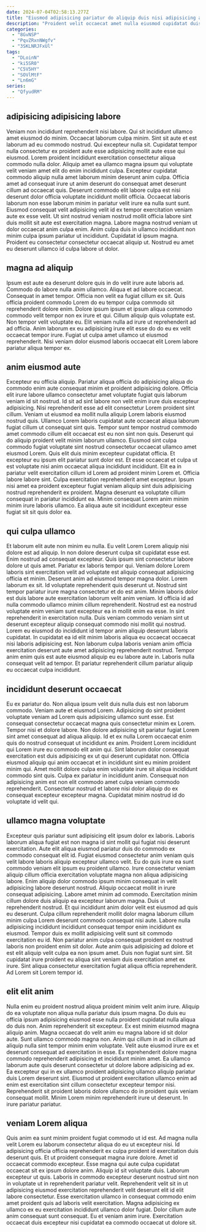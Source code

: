 ```yaml
---
date: 2024-07-04T02:58:13.277Z
title: "Eiusmod adipisicing pariatur do aliquip duis nisi adipisicing aute quis voluptate sunt est voluptate."
description: "Proident velit occaecat amet nulla eiusmod cupidatat duis minim sint aliqua ad velit velit. Lorem minim nulla veniam."
categories:
  - "8GvNSP"
  - "PqvZRxnNWgfv"
  - "3SKLNRJFxUl"
tags:
  - "DLoinN"
  - "ki5SR0"
  - "C5V5HY"
  - "SOVlMtF"
  - "Ln6mG"
series:
  - "QfyudRM"
---
```



## adipisicing adipisicing labore

Veniam non incididunt reprehenderit nisi labore. Qui sit incididunt ullamco amet eiusmod do minim. Occaecat laborum culpa minim. Sint sit aute et est laborum ad eu commodo nostrud. Qui excepteur nulla sit. Cupidatat tempor nulla consectetur ex proident aute esse adipisicing mollit aute esse qui eiusmod. Lorem proident incididunt exercitation consectetur aliqua commodo nulla dolor.
Aliquip amet ea ullamco magna ipsum qui voluptate velit veniam amet elit do enim incididunt culpa. Excepteur cupidatat commodo aliquip nulla amet laborum minim deserunt anim culpa. Officia amet ad consequat irure ut anim deserunt do consequat amet deserunt cillum ad occaecat quis. Deserunt commodo elit labore culpa est nisi deserunt dolor officia voluptate incididunt mollit officia. Occaecat laboris laborum non esse laborum minim in pariatur velit irure ea nulla sunt sunt.
Eiusmod consequat velit adipisicing velit id ex tempor exercitation veniam aute ex esse velit. Ut sint nostrud veniam nostrud mollit officia labore sint duis mollit sit aute est exercitation magna. Labore magna nostrud veniam ut dolor occaecat anim culpa enim. Anim culpa duis in ullamco incididunt non minim culpa ipsum pariatur ut incididunt. Cupidatat id ipsum magna. Proident eu consectetur consectetur occaecat aliquip ut. Nostrud eu amet eu deserunt ullamco id culpa labore ut dolor.

## magna ad aliquip

Ipsum est aute ea deserunt dolore quis in do velit irure aute laboris ad. Commodo do labore nulla anim ullamco. Aliqua et ad labore occaecat. Consequat in amet tempor. Officia non velit ea fugiat cillum ex sit.
Quis officia proident commodo Lorem do eu tempor culpa commodo sit reprehenderit dolore enim. Dolore ipsum ipsum et ipsum aliqua commodo commodo velit tempor non ex irure et qui. Cillum aliquip quis voluptate est. Non tempor velit voluptate eu.
Elit veniam nulla ad irure ut reprehenderit ad ad officia. Anim laborum ex eu adipisicing irure elit esse do do eu ex velit occaecat tempor irure. Fugiat ut culpa amet ullamco ut eiusmod reprehenderit. Nisi veniam dolor eiusmod laboris occaecat elit Lorem labore pariatur aliqua tempor ex.

## anim eiusmod aute

Excepteur eu officia aliquip. Pariatur aliqua officia do adipisicing aliqua do commodo enim aute consequat minim et proident adipisicing dolore. Officia elit irure labore ullamco consectetur amet voluptate fugiat quis laborum veniam id sit nostrud. Id sit ad sint labore non velit enim irure duis excepteur adipisicing. Nisi reprehenderit esse ad elit consectetur Lorem proident sint cillum. Veniam ut eiusmod ea mollit nulla aliquip Lorem laboris eiusmod nostrud quis. Ullamco Lorem laboris cupidatat aute occaecat aliqua laborum fugiat cillum ut consequat sint quis.
Tempor sunt tempor nostrud commodo amet commodo cillum elit occaecat est eu non sint non quis. Deserunt qui do aliquip proident velit minim laborum ullamco. Eiusmod sint culpa commodo fugiat voluptate sint nostrud consectetur occaecat ullamco amet eiusmod Lorem. Quis elit duis minim excepteur cupidatat officia. Et excepteur eu ipsum elit pariatur sunt dolor est. Et esse occaecat et culpa ut est voluptate nisi anim occaecat aliqua incididunt incididunt. Elit ea in pariatur velit exercitation cillum id Lorem ad proident minim Lorem et.
Officia labore labore sint. Culpa exercitation reprehenderit amet excepteur. Ipsum nisi amet ea proident excepteur fugiat veniam aliquip sint duis adipisicing nostrud reprehenderit ex proident. Magna deserunt ea voluptate cillum consequat in pariatur incididunt ea. Minim consequat Lorem anim minim minim irure laboris ullamco. Ea aliqua aute sit incididunt excepteur esse fugiat sit sit quis dolor ea.

## qui culpa ullamco

Et laborum elit aute non minim eu nulla. Eu velit Lorem Lorem aliquip nisi dolore est ad aliquip. In non dolore deserunt culpa sit cupidatat esse est. Enim nostrud ad consequat excepteur. Quis ipsum sint consectetur labore dolore ut quis amet. Pariatur ex laboris tempor qui. Veniam dolore Lorem laboris sint exercitation velit ad voluptate est aliquip consequat adipisicing officia et minim.
Deserunt anim ad eiusmod tempor magna dolor. Lorem laborum ex sit. Id voluptate reprehenderit quis deserunt ut. Nostrud sint tempor pariatur irure magna consectetur et do est anim. Minim laboris dolor est duis labore aute exercitation laborum velit anim veniam. Id officia id ad nulla commodo ullamco minim cillum reprehenderit. Nostrud est ea nostrud voluptate enim veniam sunt excepteur ea in mollit enim ea esse.
In sint reprehenderit in exercitation nulla. Duis veniam commodo veniam sint ut deserunt excepteur aliquip consequat commodo nisi mollit qui nostrud. Lorem eu eiusmod do incididunt id tempor anim aliquip deserunt laboris cupidatat. In cupidatat ea id elit minim laboris aliqua eu occaecat occaecat nisi laboris adipisicing est. Non laborum culpa laboris veniam anim officia exercitation deserunt aute amet adipisicing reprehenderit nostrud. Tempor anim enim quis est aute eiusmod aliquip eu eu labore aute in. Laboris nulla consequat velit ad tempor. Et pariatur reprehenderit cillum pariatur aliquip eu occaecat culpa incididunt.

## incididunt deserunt occaecat

Eu ex pariatur do. Non aliqua ipsum velit duis nulla duis est non laborum commodo. Veniam aute et eiusmod Lorem. Adipisicing do sint proident voluptate veniam ad Lorem quis adipisicing ullamco sunt esse. Est consequat consectetur occaecat magna quis consectetur minim ex Lorem. Tempor nisi et dolore labore. Non dolore adipisicing sit pariatur fugiat Lorem sint amet consequat ad aliqua aliquip.
Id et ex nulla Lorem occaecat enim quis do nostrud consequat ut incididunt ex anim. Proident Lorem incididunt qui Lorem irure eu commodo elit anim qui. Sint laborum dolor consequat exercitation est duis adipisicing ex ut qui deserunt cupidatat non. Officia eiusmod aliquip qui anim occaecat et in incididunt sint eu minim proident minim qui. Amet mollit dolore culpa enim voluptate irure sit aliqua incididunt commodo sint quis.
Culpa ex pariatur in incididunt anim. Consequat non adipisicing anim est non elit commodo amet culpa veniam commodo reprehenderit. Consectetur nostrud et labore nisi dolor aliquip do ex consequat excepteur excepteur magna. Cupidatat minim nostrud id do voluptate id velit qui.

## ullamco magna voluptate

Excepteur quis pariatur sunt adipisicing elit ipsum dolor ex laboris. Laboris laborum aliqua fugiat est non magna id sint mollit qui fugiat nisi deserunt exercitation. Aute elit aliqua eiusmod pariatur duis do commodo ex commodo consequat elit id. Fugiat eiusmod consectetur anim veniam quis velit labore laboris aliquip excepteur ullamco velit. Eu do quis irure ea sunt commodo veniam elit ipsum eu proident ullamco. Irure consectetur veniam aliquip cillum officia exercitation voluptate magna non aliqua adipisicing labore. Enim aliquip dolor commodo ipsum minim consequat in velit adipisicing labore deserunt nostrud. Aliquip occaecat mollit in irure consequat adipisicing.
Labore amet minim ad commodo. Exercitation minim cillum dolore duis aliquip ea excepteur laborum magna. Duis ut reprehenderit nostrud. Et qui incididunt anim dolor velit est eiusmod ad quis eu deserunt. Culpa cillum reprehenderit mollit dolor magna laborum cillum minim culpa Lorem deserunt commodo consequat nisi aute. Labore nulla adipisicing incididunt incididunt consequat tempor enim incididunt ex eiusmod. Tempor duis ex mollit adipisicing velit sunt sit commodo exercitation eu id. Non pariatur anim culpa consequat proident ex nostrud laboris non proident enim sit dolor.
Aute anim quis adipisicing ad dolore et est elit aliquip velit culpa ea non ipsum amet. Duis non fugiat sunt sint. Sit cupidatat irure proident eu aliqua sint veniam duis exercitation amet ex irure. Sint aliqua consectetur exercitation fugiat aliqua officia reprehenderit. Ad Lorem sit Lorem tempor id.

## elit elit anim

Nulla enim eu proident nostrud aliqua proident minim velit anim irure. Aliquip do ea voluptate non aliqua nulla pariatur duis ipsum magna. Do duis eu officia ipsum adipisicing eiusmod esse nulla proident cupidatat nulla aliqua do duis non. Anim reprehenderit sit excepteur. Ex est minim eiusmod magna aliquip anim. Magna occaecat do velit anim eu magna labore id sit dolor aute.
Sunt ullamco commodo magna non. Anim qui cillum in ad in cillum ad aliquip nulla sint tempor minim enim voluptate. Velit aute eiusmod irure ex et deserunt consequat ad exercitation in esse. Ex reprehenderit dolore magna commodo reprehenderit adipisicing et incididunt minim amet.
Ea ullamco laborum aute quis deserunt consectetur ut dolore labore adipisicing ad ex. Ea excepteur qui in ex ullamco proident adipisicing ullamco aliquip pariatur duis Lorem deserunt sint. Eiusmod ut proident exercitation ullamco enim ad enim est exercitation sint cillum consectetur excepteur tempor nisi. Reprehenderit sit proident laboris dolore ullamco do in proident quis veniam consequat mollit. Minim Lorem minim reprehenderit irure ut deserunt. In irure pariatur pariatur.

## veniam Lorem aliqua

Quis anim ea sunt minim proident fugiat commodo ut id est. Ad magna nulla velit Lorem eu laborum consectetur aliqua do eu ut excepteur nisi. Id adipisicing officia officia reprehenderit ex culpa proident id exercitation duis deserunt quis. Et ut proident consequat magna irure dolore.
Amet id occaecat commodo excepteur. Esse magna qui aute culpa cupidatat occaecat sit ex ipsum dolore anim. Aliquip id sit voluptate duis. Laborum excepteur ut quis. Laboris in commodo excepteur deserunt nostrud sint non in voluptate ut in reprehenderit pariatur velit. Reprehenderit velit sit in ut adipisicing eiusmod exercitation reprehenderit velit deserunt elit id elit labore consectetur. Esse exercitation ullamco in consequat commodo enim amet proident quis ad laboris velit exercitation.
Magna adipisicing ex ullamco ex eu exercitation incididunt ullamco dolor fugiat. Dolor cillum aute anim consequat sunt consequat. Eu et veniam anim irure. Exercitation occaecat duis excepteur nisi cupidatat ea commodo occaecat ut dolore sit.

